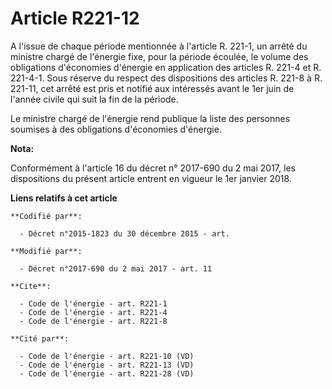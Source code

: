# Article R221-12

A l'issue de chaque période mentionnée à l'article R. 221-1, un arrêté du ministre chargé de l'énergie fixe, pour la période
écoulée, le volume des obligations d'économies d'énergie en application des articles R. 221-4 et R. 221-4-1. Sous réserve du
respect des dispositions des articles R. 221-8 à R. 221-11, cet arrêté est pris et notifié aux intéressés avant le 1er juin
de l'année civile qui suit la fin de la période.

Le ministre chargé de l'énergie rend publique la liste des personnes soumises à des obligations d'économies d'énergie.

**Nota:**

Conformément à l'article 16 du décret n° 2017-690 du 2 mai 2017, les dispositions du présent article entrent en vigueur le
1er janvier 2018.

**Liens relatifs à cet article**

	**Codifié par**:

	  - Décret n°2015-1823 du 30 décembre 2015 - art.

	**Modifié par**:

	  - Décret n°2017-690 du 2 mai 2017 - art. 11

	**Cite**:

	  - Code de l'énergie - art. R221-1
	  - Code de l'énergie - art. R221-4
	  - Code de l'énergie - art. R221-8

	**Cité par**:

	  - Code de l'énergie - art. R221-10 (VD)
	  - Code de l'énergie - art. R221-13 (VD)
	  - Code de l'énergie - art. R221-28 (VD)
